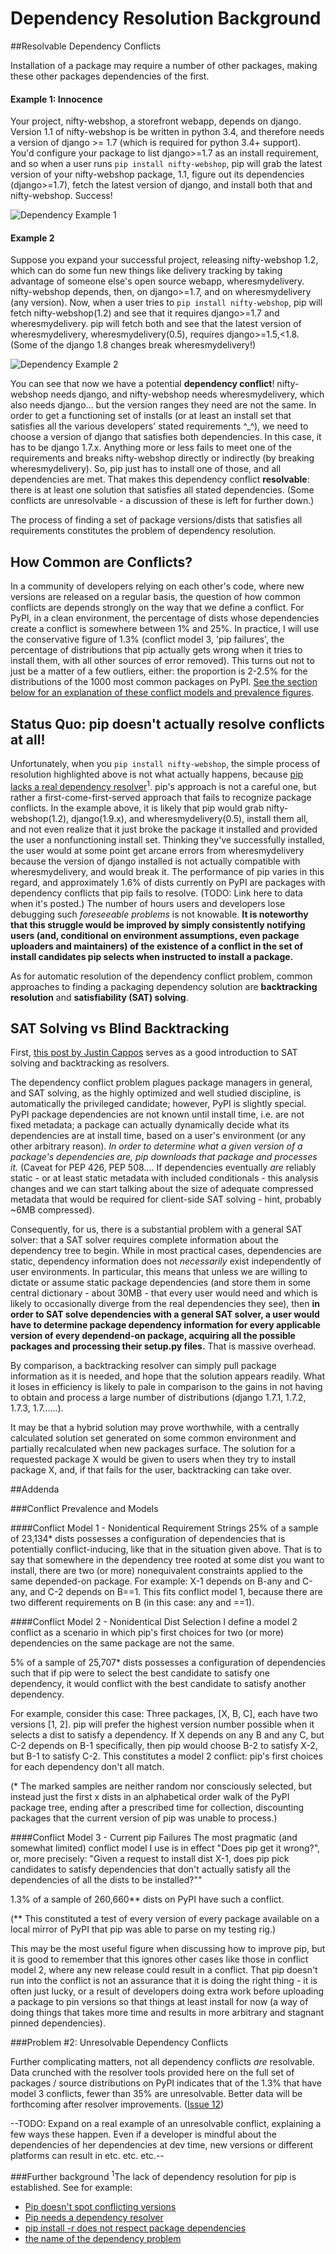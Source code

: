 # Dependency Resolution Background

##Resolvable Dependency Conflicts

Installation of a package may require a number of other packages, making these other packages dependencies of the first.

#### Example 1: Innocence

Your project, nifty-webshop, a storefront webapp, depends on django. Version 1.1 of nifty-webshop is be written in python 3.4, and therefore needs a version of django >= 1.7 (which is required for python 3.4+ support). You'd configure your package to list django>=1.7 as an install requirement, and so when a user runs `pip install nifty-webshop`, pip will grab the latest version of your nifty-webshop package, 1.1, figure out its dependencies (django>=1.7), fetch the latest version of django, and install both that and nifty-webshop. Success!

![Dependency Example 1](dep_conflict_examples.png "Dependency Example 1")



#### Example 2

Suppose you expand your successful project, releasing nifty-webshop 1.2, which can do some fun new things like delivery tracking by taking advantage of someone else's open source webapp, wheresmydelivery. nifty-webshop depends, then, on django>=1.7, and on wheresmydelivery (any version). Now, when a user tries to `pip install nifty-webshop`, pip will fetch nifty-webshop(1.2) and see that it requires django>=1.7 and wheresmydelivery. pip will fetch both and see that the latest version of wheresmydelivery, wheresmydelivery(0.5), requires django>=1.5,<1.8. (Some of the django 1.8 changes break wheresmydelivery!)

![Dependency Example 2](dep_conflict_examples2.png "Dependency Example 2")

You can see that now we have a potential **dependency conflict**! nifty-webshop needs django, and nifty-webshop needs wheresmydelivery, which also needs django... but the version ranges they need are not the same. In order to get a functioning set of installs (or at least an install set that satisfies all the various developers' stated requirements ^_^), we need to choose a version of django that satisfies both dependencies. In this case, it has to be django 1.7.x. Anything more or less fails to meet one of the requirements and breaks nifty-webshop directly or indirectly (by breaking wheresmydelivery). So, pip just has to install one of those, and all dependencies are met. That makes this dependency conflict **resolvable**: there is at least one solution that satisfies all stated dependencies. (Some conflicts are unresolvable - a discussion of these is left for further down.)

The process of finding a set of package versions/dists that satisfies all requirements constitutes the problem of dependency resolution.


## How Common are Conflicts?

In a community of developers relying on each other's code, where new versions are released on a regular basis, the question of how common conflicts are depends strongly on the way that we define a conflict. For PyPI, in a clean environment, the percentage of dists whose dependencies create a conflict is somewhere between 1% and 25%. In practice, I will use the conservative figure of 1.3% (conflict model 3, 'pip failures', the percentage of distributions that pip actually gets wrong when it tries to install them, with all other sources of error removed). This turns out not to just be a matter of a few outliers, either: the proportion is 2-2.5% for the distributions of the 1000 most common packages on PyPI. [See the section below for an explanation of these conflict models and prevalence figures](#conflict-prevalence-and-models).



## Status Quo: pip doesn't actually resolve conflicts at all!

Unfortunately, when you `pip install nifty-webshop`, the simple process of resolution highlighted above is not what actually happens, because [pip lacks a real dependency resolver](https://github.com/pypa/pip/issues/988)<sup>1</sup>. pip's approach is not a careful one, but rather a first-come-first-served approach that fails to recognize package conflicts. In the example above, it is likely that pip would grab nifty-webshop(1.2), django(1.9.x), and wheresmydelivery(0.5), install them all, and not even realize that it just broke the package it installed and provided the user a nonfunctioning install set. Thinking they've successfully installed, the user would at some point get arcane errors from wheresmydelivery because the version of django installed is not actually compatible with wheresmydelivery, and would break it. The performance of pip varies in this regard, and approximately 1.6% of dists currently on PyPI are packages with dependency conflicts that pip fails to resolve. (TODO: Link here to data when it's posted.) The number of hours users and developers lose debugging such *foreseeable problems* is not knowable. **It is noteworthy that this struggle would be improved by simply consistently notifying users (and, conditional on environment assumptions, even package uploaders and maintainers) of the existence of a conflict in the set of install candidates pip selects when instructed to install a package.**




As for automatic resolution of the dependency conflict problem, common approaches to finding a packaging dependency solution are **backtracking resolution** and **satisfiability (SAT) solving**.




## SAT Solving vs Blind Backtracking

First, [this post by Justin Cappos](https://github.com/pypa/pip/issues/988#issuecomment-93866523) serves as a good introduction to SAT solving and backtracking as resolvers.

The dependency conflict problem plagues package managers in general, and SAT solving, as the highly optimized and well studied discipline, is automatically the privileged candidate; however, PyPI is slightly special. PyPI package dependencies are not known until install time, i.e. are not fixed metadata; a package can actually dynamically decide what its dependencies are at install time, based on a user's environment (or any other arbitrary reason). *In order to determine what a given version of a package's dependencies are, pip downloads that package and processes it.* (Caveat for PEP 426, PEP 508.... If dependencies eventually *are* reliably static - or at least static metadata with included conditionals - this analysis changes and we can start talking about the size of adequate compressed metadata that would be required for client-side SAT solving - hint, probably ~6MB compressed).

Consequently, for us, there is a substantial problem with a general SAT solver: that a SAT solver requires complete information about the dependency tree to begin. While in most practical cases, dependencies are static, dependency information does not *necessarily* exist independently of user environments. In particular, this means that unless we are willing to dictate or assume static package dependencies (and store them in some central dictionary - about 30MB - that every user would need and which is likely to occasionally diverge from the real dependencies they see), then **in order to SAT solve dependencies with a general SAT solver, a user would have to determine package dependency information for every applicable version of every dependend-on package, acquiring all the possible packages and processing their setup.py files.** That is massive overhead.

 By comparison, a backtracking resolver can simply pull package information as it is needed, and hope that the solution appears readily. What it loses in efficiency is likely to pale in comparison to the gains in not having to obtain and process a large number of distributions (django 1.7.1, 1.7.2, 1.7.3, 1.7......).

 It may be that a hybrid solution may prove worthwhile, with a centrally calculated solution set generated on some common environment and partially recalculated when new packages surface. The solution for a requested package X would be given to users when they try to install package X, and, if that fails for the user, backtracking can take over.






##Addenda

###Conflict Prevalence and Models

####Conflict Model 1 - Nonidentical Requirement Strings
25% of a sample of 23,134* dists possesses a configuration of dependencies that is potentially conflict-inducing, like that in the situation given above. That is to say that somewhere in the dependency tree rooted at some dist you want to install, there are two (or more) nonequivalent constraints applied to the same depended-on package. For example: X-1 depends on B-any and C-any, and C-2 depends on B==1. This fits conflict model 1, because there are two different requirements on B (in this case: any and ==1).

####Conflict Model 2 - Nonidentical Dist Selection
I define a model 2 conflict as a scenario in which pip's first choices for two (or more) dependencies on the same package are not the same.

5% of a sample of 25,707* dists possesses a configuration of dependencies such that if pip were to select the best candidate to satisfy one dependency, it would conflict with the best candidate to satisfy another dependency.

For example, consider this case:
Three packages, [X, B, C], each have two versions [1, 2]. pip will prefer the highest version number possible when it selects a dist to satisfy a dependency. If X depends on any B and any C, but C-2 depends on B-1 specifically, then pip would choose B-2 to satisfy X-2, but B-1 to satisfy C-2. This constitutes a model 2 conflict: pip's first choices for each dependency don't all match.

(* The marked samples are neither random nor consciously selected, but instead just the first x dists in an alphabetical order walk of the PyPI package tree, ending after a prescribed time for collection, discounting packages that the current version of pip was unable to process.)


####Conflict Model 3 - Current pip Failures
The most pragmatic (and somewhat limited) conflict model I use is in effect "Does pip get it wrong?", or, more precisely: "Given a request to install dist X-1, does pip pick candidates to satisfy dependencies that don't actually satisfy all the dependencies of all the dists to be installed?""

1.3% of a sample of 260,660** dists on PyPI have such a conflict.

(** This constituted a test of every version of every package available on a local mirror of PyPI that pip was able to parse on my testing rig.)

This may be the most useful figure when discussing how to improve pip, but it is good to remember that this ignores other cases like those in conflict model 2, where any new release could result in a conflict. That pip doesn't run into the conflict is not an assurance that it is doing the right thing - it is often just lucky, or a result of developers doing extra work before uploading a package to pin versions so that things at least install for now (a way of doing things that takes more time and results in more arbitrary and stagnant pinned dependencies).


###Problem #2: Unresolvable Dependency Conflicts

Further complicating matters, not all dependency conflicts *are* resolvable. Data crunched with the resolver tools provided here on the full set of packages / source distributions on PyPI indicates that of the 1.3% that have model 3 conflicts, fewer than 35% are unresolvable. Better data will be forthcoming after resolver improvements. ([Issue 12](https://github.com/awwad/depresolve/issues/12))

--TODO: Expand on a real example of an unresolvable conflict, explaining a few ways these happen. Even if a developer is mindful about the dependencies of her dependencies at dev time, new versions or different platforms can result in etc. etc. etc.--




###Further background
<sup>1</sup>The lack of dependency resolution for pip is established. See for example:
* [Pip doesn't spot conflicting versions](https://github.com/pypa/pip/issues/775#issuecomment-12748095)
* [Pip needs a dependency resolver](https://github.com/pypa/pip/issues/988)
* [pip install -r does not respect package dependencies](https://github.com/pypa/pip/issues/3183)
* [the name of the dependency problem](https://code.activestate.com/lists/python-distutils-sig/25512/)